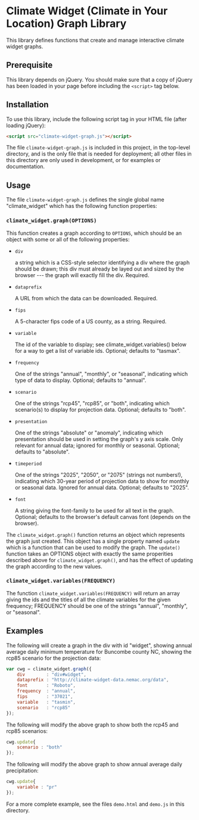 # Climate Widget (Climate in Your Location) Graph Library

This library defines functions that create and manage interactive climate
widget graphs.

## Prerequisite

This library depends on jQuery. You should make sure that a copy of jQuery has
been loaded in your page before including the `<script>` tag below.

## Installation

To use this library, include the following script tag in your HTML file (after
loading jQuery):

```html
<script src="climate-widget-graph.js"></script>
```

The file `climate-widget-graph.js` is included in this project, in the top-level
directory, and is the only file that is needed for deployment; all other files
in this directory are only used in development, or for examples or documentation.

## Usage

The file `climate-widget-graph.js` defines the single global name "climate_widget"
which has the following function properties:

### `climate_widget.graph(OPTIONS)`

This function creates a graph according to `OPTIONS`, which should be an object with some or
all of the following properties:

  * `div` 

    a string which is a CSS-style selector identifying a div
    where the graph should be drawn; this div must already
    be layed out and sized by the browser --- the graph will
    exactly fill the div. Required.

  * `dataprefix` 

    A URL from which the data can be downloaded.  Required.

  * `fips` 

    A 5-character fips code of a US county, as a string.  Required.

  * `variable` 

    The id of the variable to display; see climate_widget.variables()
    below for a way to get a list of variable ids.  Optional; defaults
    to "tasmax".

  * `frequency` 

    One of the strings "annual", "monthly", or "seasonal", indicating which
    type of data to display.  Optional; defaults to "annual".

  * `scenario` 

    One of the strings "rcp45", "rcp85", or "both", indicating which
    scenario(s) to display for projection data.  Optional; defaults to "both".

  * `presentation` 

    One of the strings "absolute" or "anomaly", indicating which
    presentation should be used in setting the graph's y axis scale.   Only
    relevant for annual data; ignored for monthly or seasonal. Optional;
    defaults to "absolute".

  * `timeperiod` 

    One of the strings "2025", "2050", or "2075" (strings not numbers!),
    indicating which 30-year period of projection data to show for
    monthly or seasonal data.  Ignored for annual data.  Optional;
    defaults to "2025".

  * `font` 

    A string giving the font-family to be used for all text in the graph.
    Optional; defaults to the browser's default canvas font (depends on
    the browser).

The `climate_widget.graph()` function returns an object which
represents the graph just created.  This object has a single property
named `update` which is a function that can be used to modify the
graph.  The `update()` function takes an OPTIONS object with exactly
the same properities described above for `climate_widget.graph()`, and
has the effect of updating the graph according to the new values.


### `climate_widget.variables(FREQUENCY)`

The function `climate_widget.variables(FREQUENCY)` will return an
array giving the ids and the titles of all the climate variables for
the given frequency; FREQUENCY should be one of the strings "annual",
"monthly", or "seasonal".

## Examples

The following will create a graph in the div with id "widget", showing
annual average daily minimum temperature for Buncombe county NC, showing
the rcp85 scenario for the projection data:

```javascript
var cwg = climate_widget.graph({
    div        : "div#widget",
    dataprefix : "http://climate-widget-data.nemac.org/data",
    font       : "Roboto",
    frequency  : "annual",
    fips       : "37021",
    variable   : "tasmin",
    scenario   : "rcp85"
});
```

The following will modify the above graph to show both the rcp45 and rcp85
scenarios:

```javascript
cwg.update{
    scenario : "both"
});
```

The following will modify the above graph to show annual average daily precipitation:

```javascript
cwg.update{
    variable : "pr"
});
```

For a more complete example, see the files `demo.html` and `demo.js` in this
directory.
